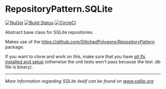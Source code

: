 # RepositoryPattern.SQLite

[![NuGet](https://img.shields.io/nuget/v/GlitchedPolygons.RepositoryPattern.SQLite.svg)](https://www.nuget.org/packages/GlitchedPolygons.RepositoryPattern.SQLite) 
[![Build Status](https://travis-ci.org/GlitchedPolygons/RepositoryPattern.SQLite.svg?branch=master)](https://travis-ci.org/GlitchedPolygons/RepositoryPattern.SQLite) 
[![CircleCI](https://circleci.com/gh/GlitchedPolygons/RepositoryPattern.SQLite/tree/master.svg?style=shield)](https://circleci.com/gh/GlitchedPolygons/RepositoryPattern.SQLite/tree/master)

Abstract base class for SQLite repositories. 

Makes use of the https://github.com/GlitchedPolygons/RepositoryPattern package.

If you want to clone and work on this, make sure that you have [git lfs installed and setup](https://github.com/git-lfs/git-lfs/wiki/Installation) (otherwise the unit tests won't pass because the test .db file is binary).

---

_More information regarding SQLite itself can be found on www.sqlite.org_
